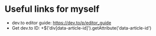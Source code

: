 # Useful links for myself

- dev.to editor guide: https://dev.to/p/editor_guide
- Get dev.to ID: +$('div[data-article-id]').getAttribute('data-article-id')
